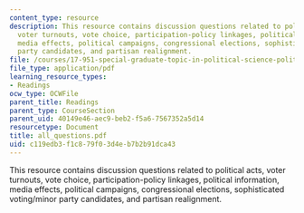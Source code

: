 ```yaml
---
content_type: resource
description: This resource contains discussion questions related to political acts,
  voter turnouts, vote choice, participation-policy linkages, political information,
  media effects, political campaigns, congressional elections, sophisticated voting/minor
  party candidates, and partisan realignment.
file: /courses/17-951-special-graduate-topic-in-political-science-political-behavior-fall-2005/c119edb3f1c879f03d4eb7b2b91dca43_all_questions.pdf
file_type: application/pdf
learning_resource_types:
- Readings
ocw_type: OCWFile
parent_title: Readings
parent_type: CourseSection
parent_uid: 40149e46-aec9-beb2-f5a6-7567352a5d14
resourcetype: Document
title: all_questions.pdf
uid: c119edb3-f1c8-79f0-3d4e-b7b2b91dca43
---
```

This resource contains discussion questions related to political acts, voter turnouts, vote choice, participation-policy linkages, political information, media effects, political campaigns, congressional elections, sophisticated voting/minor party candidates, and partisan realignment.

